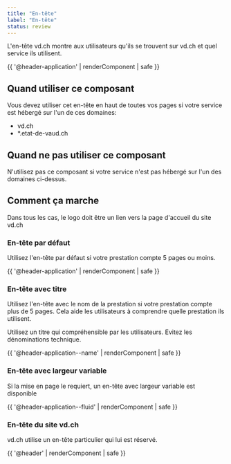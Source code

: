 ```yaml
---
title: "En-tête"
label: "En-tête"
status: review
---
```


L'en-tête vd.ch montre aux utilisateurs qu'ils se trouvent sur vd.ch et quel service ils utilisent.

{{ '@header-application' | renderComponent | safe }}

## Quand utiliser ce composant

Vous devez utiliser cet en-tête en haut de toutes vos pages si votre service est hébergé sur l'un de ces domaines:

- vd.ch
- *.etat-de-vaud.ch

## Quand ne pas utiliser ce composant

N'utilisez pas ce composant si votre service n'est pas hébergé sur l'un des domaines ci-dessus.

## Comment ça marche

Dans tous les cas, le logo doit être un lien vers la page d'accueil du site vd.ch

### En-tête par défaut

Utilisez l'en-tête par défaut si votre prestation compte 5 pages ou moins.

{{ '@header-application' | renderComponent | safe }}

### En-tête avec titre

Utilisez l'en-tête avec le nom de la prestation si votre prestation compte plus
de 5 pages. Cela aide les utilisateurs à comprendre quelle prestation ils
utilisent.

Utilisez un titre qui compréhensible par les utilisateurs. Evitez les
dénominations technique.

{{ '@header-application--name' | renderComponent | safe }}

### En-tête avec largeur variable

Si la mise en page le requiert, un en-tête avec largeur variable est disponible

{{ '@header-application--fluid' | renderComponent | safe }}

### En-tête du site vd.ch

vd.ch utilise un en-tête particulier qui lui est réservé.

{{ '@header' | renderComponent | safe }}


